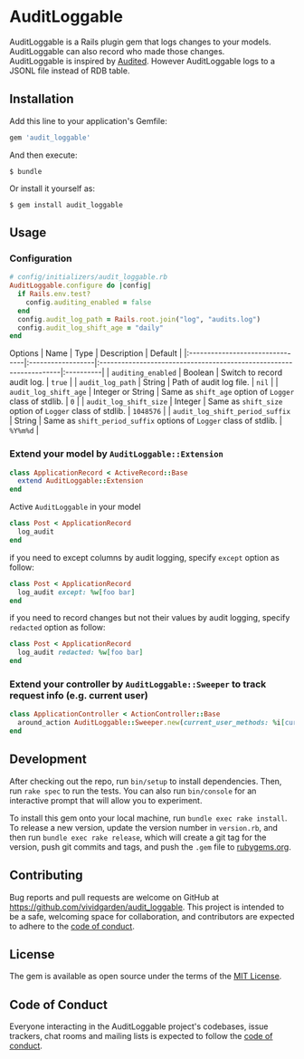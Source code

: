 # AuditLoggable

AuditLoggable is a Rails plugin gem that logs changes to your models. AuditLoggable can also record who made those changes.  
AuditLoggable is inspired by [Audited](https://github.com/collectiveidea/audited). However AuditLoggable logs to a JSONL file instead of RDB table.

## Installation

Add this line to your application's Gemfile:

```ruby
gem 'audit_loggable'
```

And then execute:

    $ bundle

Or install it yourself as:

    $ gem install audit_loggable

## Usage

### Configuration
``` ruby
# config/initializers/audit_loggable.rb
AuditLoggable.configure do |config|
  if Rails.env.test?
    config.auditing_enabled = false
  end
  config.audit_log_path = Rails.root.join("log", "audits.log")
  config.audit_log_shift_age = "daily"
end
```

Options
| Name                            | Type              | Description                                                        | Default   |
|:--------------------------------|:------------------|:-------------------------------------------------------------------|:----------|
| `auditing_enabled`              | Boolean           | Switch to record audit log.                                        | `true`    |
| `audit_log_path`                | String            | Path of audit log file.                                            | `nil`     |
| `audit_log_shift_age`           | Integer or String | Same as `shift_age` option of `Logger` class of stdlib.            | `0`       |
| `audit_log_shift_size`          | Integer           | Same as `shift_size` option of `Logger` class of stdlib.           | `1048576` |
| `audit_log_shift_period_suffix` | String            | Same as `shift_period_suffix` options of `Logger` class of stdlib. | `%Y%m%d`  |

### Extend your model by `AuditLoggable::Extension`
``` ruby
class ApplicationRecord < ActiveRecord::Base
  extend AuditLoggable::Extension
end
```

Active `AuditLoggable` in your model
``` ruby
class Post < ApplicationRecord
  log_audit
end
```

if you need to except columns by audit logging, specify `except` option as follow:
``` ruby
class Post < ApplicationRecord
  log_audit except: %w[foo bar]
end
```

if you need to record changes but not their values by audit logging, specify `redacted` option as follow:
``` ruby
class Post < ApplicationRecord
  log_audit redacted: %w[foo bar]
end
```

### Extend your controller by `AuditLoggable::Sweeper` to track request info (e.g. current user)
``` ruby
class ApplicationController < ActionController::Base
  around_action AuditLoggable::Sweeper.new(current_user_methods: %i[current_user])
end
```


## Development

After checking out the repo, run `bin/setup` to install dependencies. Then, run `rake spec` to run the tests. You can also run `bin/console` for an interactive prompt that will allow you to experiment.

To install this gem onto your local machine, run `bundle exec rake install`. To release a new version, update the version number in `version.rb`, and then run `bundle exec rake release`, which will create a git tag for the version, push git commits and tags, and push the `.gem` file to [rubygems.org](https://rubygems.org).

## Contributing

Bug reports and pull requests are welcome on GitHub at https://github.com/vividgarden/audit_loggable. This project is intended to be a safe, welcoming space for collaboration, and contributors are expected to adhere to the [code of conduct](https://github.com/vividgarden/audit_loggable/blob/main/CODE_OF_CONDUCT.md).

## License

The gem is available as open source under the terms of the [MIT License](https://opensource.org/licenses/MIT).

## Code of Conduct

Everyone interacting in the AuditLoggable project's codebases, issue trackers, chat rooms and mailing lists is expected to follow the [code of conduct](https://github.com/vividgarden/audit_loggable/blob/main/CODE_OF_CONDUCT.md).
